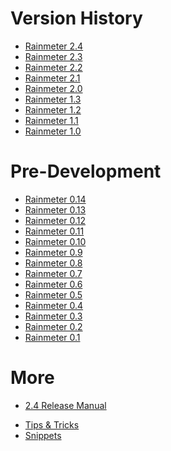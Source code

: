 Version History
=================

* [Rainmeter 2.4](/history#2.4)
* [Rainmeter 2.3](/history#2.3)
* [Rainmeter 2.2](/history#2.2)
* [Rainmeter 2.1](/history#2.1)
* [Rainmeter 2.0](/history#2.0)
* [Rainmeter 1.3](/history#1.3)
* [Rainmeter 1.2](/history#1.2)
* [Rainmeter 1.1](/history#1.1)
* [Rainmeter 1.0](/history#1.0)

Pre-Development
=================

* [Rainmeter 0.14](/history#0.14)
* [Rainmeter 0.13](/history#0.13)
* [Rainmeter 0.12](/history#0.12)
* [Rainmeter 0.11](/history#0.11)
* [Rainmeter 0.10](/history#0.10)
* [Rainmeter 0.9](/history#0.9)
* [Rainmeter 0.8](/history#0.8)
* [Rainmeter 0.7](/history#0.7)
* [Rainmeter 0.6](/history#0.6)
* [Rainmeter 0.5](/history#0.5)
* [Rainmeter 0.4](/history#0.4)
* [Rainmeter 0.3](/history#0.3)
* [Rainmeter 0.2](/history#0.2)
* [Rainmeter 0.1](/history#0.1)

More
===============
* [2.4 Release Manual](/manual)
<!---* [2.5 Beta Manual](/manual-beta)-->
* [Tips &amp; Tricks](/tips)
* [Snippets](/snippets)